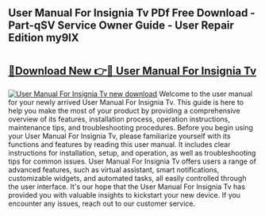 ## User Manual For Insignia Tv PDf Free Download - Part-qSV Service Owner Guide - User Repair Edition my9lX

# <h2><a href="http://bc44116.oget.top/?id=User+Manual+For+Insignia+Tv">🔗Download New 👉🔴 User Manual For Insignia Tv</a></h2>

[![User Manual For Insignia Tv new download](https://i.imgur.com/5g1atiW.png)](http://bc44116.oget.top/?id=User+Manual+For+Insignia+Tv)
Welcome to the user manual for your newly arrived User Manual For Insignia Tv. This guide is here to help you make the most of your product by providing a comprehensive overview of its features, installation process, operation instructions, maintenance tips, and troubleshooting procedures. Before you begin using your User Manual For Insignia Tv, please familiarize yourself with its functions and features by reading this user manual. It includes clear instructions for installation, setup, and operation, as well as troubleshooting tips for common issues. User Manual For Insignia Tv offers users a range of advanced features, such as virtual assistant, smart notifications, customizable widgets, and automated tasks, all easily controlled through the user interface. It's our hope that the User Manual For Insignia Tv has provided you with valuable insights to kickstart your new device. If you encounter any issues, reach out to our customer service.
